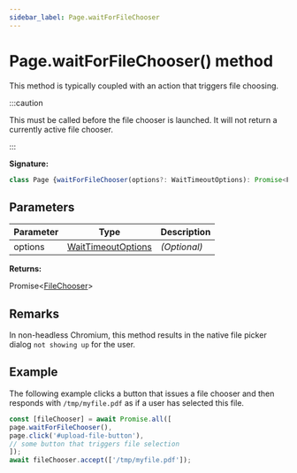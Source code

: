 ```yaml
---
sidebar_label: Page.waitForFileChooser
---
```

# Page.waitForFileChooser() method

This method is typically coupled with an action that triggers file choosing.

:::caution

This must be called before the file chooser is launched. It will not return a currently active file chooser.

:::

**Signature:**

```typescript
class Page {waitForFileChooser(options?: WaitTimeoutOptions): Promise<FileChooser>;}
```

## Parameters

|  Parameter | Type | Description |
|  --- | --- | --- |
|  options | [WaitTimeoutOptions](./puppeteer.waittimeoutoptions.md) | <i>(Optional)</i> |

**Returns:**

Promise&lt;[FileChooser](./puppeteer.filechooser.md)&gt;

## Remarks

In non-headless Chromium, this method results in the native file picker dialog `not showing up` for the user.

## Example

The following example clicks a button that issues a file chooser and then responds with `/tmp/myfile.pdf` as if a user has selected this file.

```ts
const [fileChooser] = await Promise.all([
page.waitForFileChooser(),
page.click('#upload-file-button'),
// some button that triggers file selection
]);
await fileChooser.accept(['/tmp/myfile.pdf']);
```

